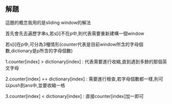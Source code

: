 ## 解題
這題的概念我用的是sliding window的解法

首先會先去遍歷字串s,若s[i]不在p中,則代表需要重新建構一個window

若s[i]在p中,可分為3種情形(counter代表是目前window所含的字母個數,dictionary是p所含的字母個數)

1.counter[index] > dictionary[index] : 代表需要進行收縮,直到遇到多餘的那個英文字母

2.counter[index] == dictionary[index] : 需要進行檢查,若字母個數都一樣,則可以push到ans中,並要收縮一格

3.counter[index] < dictionary[index] : 直接counter[index]加一即可